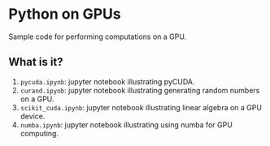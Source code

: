 # Python on GPUs

Sample code for performing computations on a GPU.


## What is it?

1. `pycuda.ipynb`: jupyter notebook illustrating pyCUDA.
1. `curand.ipynb`: jupyter notebook illustrating generating random
   numbers on a GPU.
1. `scikit_cuda.ipynb`: jupyter notebook illustrating linear algebra
   on a GPU device.
1. `numba.ipynb`: jupyter notebook illustrating using numba for
   GPU computing.
